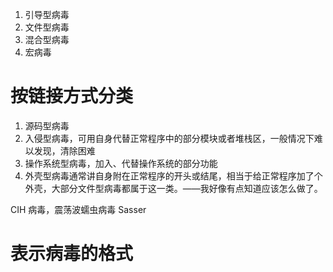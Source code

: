 1. 引导型病毒
2. 文件型病毒
3. 混合型病毒
4. 宏病毒

# 按链接方式分类
1. 源码型病毒
2. 入侵型病毒，可用自身代替正常程序中的部分模块或者堆栈区，一般情况下难以发现，清除困难
3. 操作系统型病毒，加入、代替操作系统的部分功能
4. 外壳型病毒通常讲自身附在正常程序的开头或结尾，相当于给正常程序加了个外壳，大部分文件型病毒都属于这一类。——我好像有点知道应该怎么做了。

CIH 病毒，震荡波蠕虫病毒 Sasser

# 表示病毒的格式
